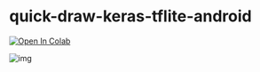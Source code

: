 # quick-draw-keras-tflite-android


[![Open In Colab](https://colab.research.google.com/assets/colab-badge.svg)](https://colab.research.google.com/github/balaprasanna/quick-draw-keras-tflite-android/blob/master/Quick_Draw_Keras_Sketcher.ipynb)


![img](https://github.com/googlecreativelab/quickdraw-dataset/raw/master/preview.jpg)
